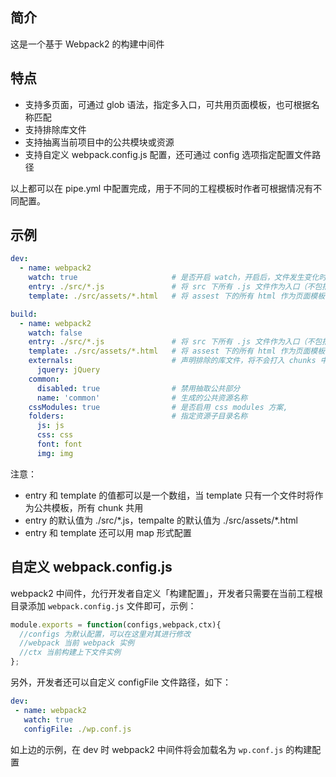 ## 简介
这是一个基于 Webpack2 的构建中间件

## 特点
- 支持多页面，可通过 glob 语法，指定多入口，可共用页面模板，也可根据名称匹配
- 支持排除库文件
- 支持抽离当前项目中的公共模块或资源
- 支持自定义 webpack.config.js 配置，还可通过 config 选项指定配置文件路径

以上都可以在 pipe.yml 中配置完成，用于不同的工程模板时作者可根据情况有不同配置。

## 示例
```yml
dev:
  - name: webpack2
    watch: true                     # 是否开启 watch，开启后，文件发生变化时将会实时增量编译
    entry: ./src/*.js               # 将 src 下所有 .js 文件作为入口（不包括子目录中的 js,）
    template: ./src/assets/*.html   # 将 assest 下的所有 html 作为页面模板 

build:
  - name: webpack2
    watch: false
    entry: ./src/*.js               # 将 src 下所有 .js 文件作为入口（不包括子目录中的 js,）
    template: ./src/assets/*.html   # 将 assest 下的所有 html 作为页面模板 
    externals:                      # 声明排除的库文件，将不会打入 chunks 中
      jquery: jQuery 
    common:
      disabled: true                # 禁用抽取公共部分
      name: 'common'                # 生成的公共资源名称
    cssModules: true                # 是否启用 css modules 方案,
    folders:                        # 指定资源子目录名称
      js: js
      css: css
      font: font
      img: img
``` 

注意：
- entry 和 template 的值都可以是一个数组，当 template 只有一个文件时将作为公共模板，所有 chunk 共用
- entry 的默认值为 ./src/\*.js，tempalte 的默认值为 ./src/assets/\*.html
- entry 和 template 还可以用 map 形式配置

## 自定义 webpack.config.js
 webpack2 中间件，允行开发者自定义「构建配置」，开发者只需要在当前工程根目录添加 `webpack.config.js` 文件即可，示例：
 
 ```js
 module.exports = function(configs,webpack,ctx){
   //configs 为默认配置，可以在这里对其进行修改
   //webpack 当前 webpack 实例
   //ctx 当前构建上下文件实例
 };
 ```

 另外，开发者还可以自定义 configFile 文件路径，如下：

 ```yml
 dev:
  - name: webpack2
    watch: true
    configFile: ./wp.conf.js
 ```

 如上边的示例，在 dev 时 webpack2 中间件将会加载名为 `wp.conf.js` 的构建配置